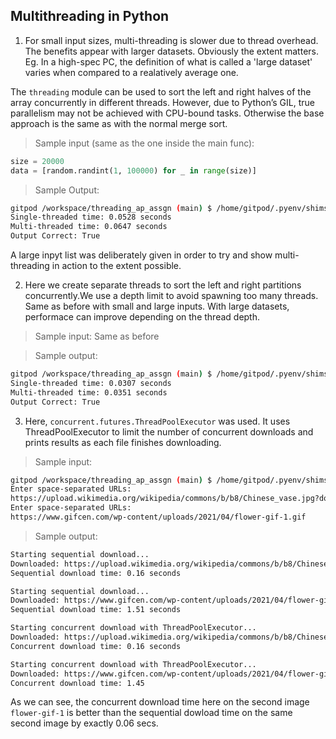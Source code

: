 ## Multithreading in Python

1. For small input sizes, multi-threading is slower due to thread overhead. The benefits appear with larger datasets. Obviously the extent matters. Eg. In a high-spec PC, the definition of what is called a 'large dataset' varies when compared to a realatively average one.      

The `threading` module can be used to sort the left and right halves of the array concurrently in different threads. However, due to Python’s GIL, true parallelism may not be achieved with CPU-bound tasks. Otherwise the base approach is the same as with the normal merge sort.

> Sample input (same as the one inside the main func):

```py   
size = 20000
data = [random.randint(1, 100000) for _ in range(size)]
```
> Sample Output:

```sh
gitpod /workspace/threading_ap_assgn (main) $ /home/gitpod/.pyenv/shims/python /workspace/threading_ap_assgn/qn1.py
Single-threaded time: 0.0528 seconds
Multi-threaded time: 0.0647 seconds
Output Correct: True
```

A large inpyt list was deliberately given in order to try and show multi-threading in action to the extent possible.

2. Here we create separate threads to sort the left and right partitions concurrently.We use a depth limit to avoid spawning too many threads. Same as before with small and large inputs. With large datasets, performace can improve depending on the thread depth. 

> Sample input: Same as before

> Sample output:

```sh
gitpod /workspace/threading_ap_assgn (main) $ /home/gitpod/.pyenv/shims/python /workspace/threading_ap_assgn/qn2.py       
Single-threaded time: 0.0307 seconds    
Multi-threaded time: 0.0351 seconds    
Output Correct: True      
```

3. Here, `concurrent.futures.ThreadPoolExecutor` was used. It uses ThreadPoolExecutor to limit the number of concurrent downloads and prints results as each file finishes downloading. 

> Sample input:

```sh
gitpod /workspace/threading_ap_assgn (main) $ /home/gitpod/.pyenv/shims/python /workspace/threading_ap_assgn/qn3.py
Enter space-separated URLs:
https://upload.wikimedia.org/wikipedia/commons/b/b8/Chinese_vase.jpg?download
Enter space-separated URLs:
https://www.gifcen.com/wp-content/uploads/2021/04/flower-gif-1.gif
```

> Sample output:

```sh
Starting sequential download...
Downloaded: https://upload.wikimedia.org/wikipedia/commons/b/b8/Chinese_vase.jpg?download
Sequential download time: 0.16 seconds

Starting sequential download...
Downloaded: https://www.gifcen.com/wp-content/uploads/2021/04/flower-gif-1.gif
Sequential download time: 1.51 seconds

Starting concurrent download with ThreadPoolExecutor...
Downloaded: https://upload.wikimedia.org/wikipedia/commons/b/b8/Chinese_vase.jpg?download
Concurrent download time: 0.16 seconds

Starting concurrent download with ThreadPoolExecutor...
Downloaded: https://www.gifcen.com/wp-content/uploads/2021/04/flower-gif-1.gif
Concurrent download time: 1.45 
```

As we can see, the concurrent download time here on the second image `flower-gif-1` is better than the sequential dowload time on the same second image by exactly 0.06 secs.